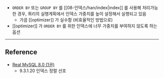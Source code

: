 - `ORDER BY` 또는 `GROUP BY` 를 [[08-인덱스/han/index|index]] 를 사용해 처리가능한 경우, 쿼리의 실행계획에서 인덱스 가중치를 높이 설정해서 실행되고 있음
	- 가끔 [[optimizer]] 가 실수함 (비효율적인 방법으로)
- [[optimizer]] 가 `ORDER BY` 를 위한 인덱스에 너무 가중치를 부여하지 않도록 하는 옵션

---
## Reference
 -  [Real MySQL 8.0 (1권)](https://product.kyobobook.co.kr/detail/S000001766482)
	- 9.3.1.20 인덱스 정렬 선호